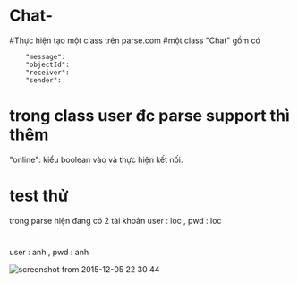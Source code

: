 # Chat-
#Thực hiện tạo một  class trên parse.com
#một class "Chat" 
gồm có 
      
        "message": 
        "objectId":
        "receiver":
        "sender": 
        
# trong class user đc parse support thì thêm
"online": kiểu boolean vào và thực hiện kết nối.
# test thử
 trong parse hiện đang có 2 tài khoản
 user : loc , pwd : loc 
 #
 user : anh , pwd : anh

        
 
![screenshot from 2015-12-05 22 30 44](https://cloud.githubusercontent.com/assets/10550810/11608680/e7a1342c-9ba2-11e5-8ba5-6adfd21d0b87.png)
